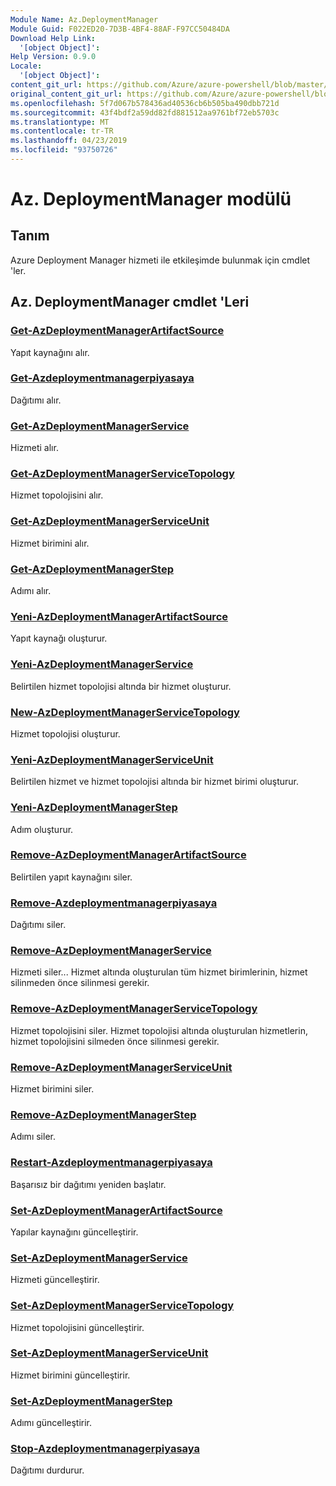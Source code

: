 ```yaml
---
Module Name: Az.DeploymentManager
Module Guid: F022ED20-7D3B-4BF4-88AF-F97CC50484DA
Download Help Link:
  '[object Object]': 
Help Version: 0.9.0
Locale:
  '[object Object]': 
content_git_url: https://github.com/Azure/azure-powershell/blob/master/src/DeploymentManager/DeploymentManager/help/Az.DeploymentManager.md
original_content_git_url: https://github.com/Azure/azure-powershell/blob/master/src/DeploymentManager/DeploymentManager/help/Az.DeploymentManager.md
ms.openlocfilehash: 5f7d067b578436ad40536cb6b505ba490dbb721d
ms.sourcegitcommit: 43f4bdf2a59dd82fd881512aa9761bf72eb5703c
ms.translationtype: MT
ms.contentlocale: tr-TR
ms.lasthandoff: 04/23/2019
ms.locfileid: "93750726"
---
```

# Az. DeploymentManager modülü
## Tanım
Azure Deployment Manager hizmeti ile etkileşimde bulunmak için cmdlet 'ler.

## Az. DeploymentManager cmdlet 'Leri
### [Get-AzDeploymentManagerArtifactSource](Get-AzDeploymentManagerArtifactSource.md)
Yapıt kaynağını alır.

### [Get-Azdeploymentmanagerpiyasaya](Get-AzDeploymentManagerRollout.md)
Dağıtımı alır.

### [Get-AzDeploymentManagerService](Get-AzDeploymentManagerService.md)
Hizmeti alır.

### [Get-AzDeploymentManagerServiceTopology](Get-AzDeploymentManagerServiceTopology.md)
Hizmet topolojisini alır.

### [Get-AzDeploymentManagerServiceUnit](Get-AzDeploymentManagerServiceUnit.md)
Hizmet birimini alır.

### [Get-AzDeploymentManagerStep](Get-AzDeploymentManagerStep.md)
Adımı alır.

### [Yeni-AzDeploymentManagerArtifactSource](New-AzDeploymentManagerArtifactSource.md)
Yapıt kaynağı oluşturur.

### [Yeni-AzDeploymentManagerService](New-AzDeploymentManagerService.md)
Belirtilen hizmet topolojisi altında bir hizmet oluşturur.

### [New-AzDeploymentManagerServiceTopology](New-AzDeploymentManagerServiceTopology.md)
Hizmet topolojisi oluşturur.

### [Yeni-AzDeploymentManagerServiceUnit](New-AzDeploymentManagerServiceUnit.md)
Belirtilen hizmet ve hizmet topolojisi altında bir hizmet birimi oluşturur.

### [Yeni-AzDeploymentManagerStep](New-AzDeploymentManagerStep.md)
Adım oluşturur.

### [Remove-AzDeploymentManagerArtifactSource](Remove-AzDeploymentManagerArtifactSource.md)
Belirtilen yapıt kaynağını siler.

### [Remove-Azdeploymentmanagerpiyasaya](Remove-AzDeploymentManagerRollout.md)
Dağıtımı siler.

### [Remove-AzDeploymentManagerService](Remove-AzDeploymentManagerService.md)
Hizmeti siler... Hizmet altında oluşturulan tüm hizmet birimlerinin, hizmet silinmeden önce silinmesi gerekir.

### [Remove-AzDeploymentManagerServiceTopology](Remove-AzDeploymentManagerServiceTopology.md)
Hizmet topolojisini siler. Hizmet topolojisi altında oluşturulan hizmetlerin, hizmet topolojisini silmeden önce silinmesi gerekir.

### [Remove-AzDeploymentManagerServiceUnit](Remove-AzDeploymentManagerServiceUnit.md)
Hizmet birimini siler.

### [Remove-AzDeploymentManagerStep](Remove-AzDeploymentManagerStep.md)
Adımı siler.

### [Restart-Azdeploymentmanagerpiyasaya](Restart-AzDeploymentManagerRollout.md)
Başarısız bir dağıtımı yeniden başlatır.

### [Set-AzDeploymentManagerArtifactSource](Set-AzDeploymentManagerArtifactSource.md)
Yapılar kaynağını güncelleştirir.

### [Set-AzDeploymentManagerService](Set-AzDeploymentManagerService.md)
Hizmeti güncelleştirir.

### [Set-AzDeploymentManagerServiceTopology](Set-AzDeploymentManagerServiceTopology.md)
Hizmet topolojisini güncelleştirir.

### [Set-AzDeploymentManagerServiceUnit](Set-AzDeploymentManagerServiceUnit.md)
Hizmet birimini güncelleştirir.

### [Set-AzDeploymentManagerStep](Set-AzDeploymentManagerStep.md)
Adımı güncelleştirir.

### [Stop-Azdeploymentmanagerpiyasaya](Stop-AzDeploymentManagerRollout.md)
Dağıtımı durdurur.

